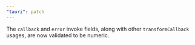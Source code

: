 ```yaml
---
"tauri": patch
---
```


The `callback` and `error` invoke fields, along with other `transformCallback` usages, are now validated to be numeric.
